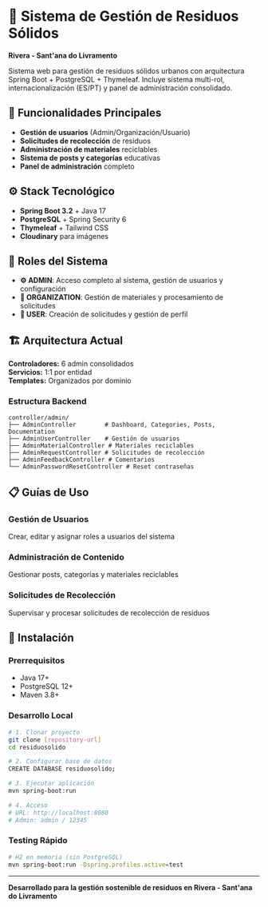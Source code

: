 # 🌱 Sistema de Gestión de Residuos Sólidos
**Rivera - Sant'ana do Livramento**

Sistema web para gestión de residuos sólidos urbanos con arquitectura Spring Boot + PostgreSQL + Thymeleaf. Incluye sistema multi-rol, internacionalización (ES/PT) y panel de administración consolidado.

## 🎯 Funcionalidades Principales

- **Gestión de usuarios** (Admin/Organización/Usuario)
- **Solicitudes de recolección** de residuos
- **Administración de materiales** reciclables
- **Sistema de posts y categorías** educativas
- **Panel de administración** completo

## ⚙️ Stack Tecnológico

- **Spring Boot 3.2** + Java 17
- **PostgreSQL** + Spring Security 6
- **Thymeleaf** + Tailwind CSS
- **Cloudinary** para imágenes

## 🔐 Roles del Sistema

- **⚙️ ADMIN**: Acceso completo al sistema, gestión de usuarios y configuración
- **🏢 ORGANIZATION**: Gestión de materiales y procesamiento de solicitudes
- **👤 USER**: Creación de solicitudes y gestión de perfil

## 🏗️ Arquitectura Actual

**Controladores:** 6 admin consolidados  
**Servicios:** 1:1 por entidad  
**Templates:** Organizados por dominio

### Estructura Backend
```
controller/admin/
├── AdminController        # Dashboard, Categories, Posts, Documentation
├── AdminUserController    # Gestión de usuarios
├── AdminMaterialController # Materiales reciclables
├── AdminRequestController # Solicitudes de recolección
├── AdminFeedbackController # Comentarios
└── AdminPasswordResetController # Reset contraseñas
```

## 📋 Guías de Uso

### Gestión de Usuarios
Crear, editar y asignar roles a usuarios del sistema

### Administración de Contenido  
Gestionar posts, categorías y materiales reciclables

### Solicitudes de Recolección
Supervisar y procesar solicitudes de recolección de residuos

## 🚀 Instalación

### Prerrequisitos
- Java 17+
- PostgreSQL 12+
- Maven 3.8+

### Desarrollo Local
```bash
# 1. Clonar proyecto
git clone [repository-url]
cd residuosolido

# 2. Configurar base de datos
CREATE DATABASE residuosolido;

# 3. Ejecutar aplicación
mvn spring-boot:run

# 4. Acceso
# URL: http://localhost:8080
# Admin: admin / 12345
```

### Testing Rápido
```bash
# H2 en memoria (sin PostgreSQL)
mvn spring-boot:run -Dspring.profiles.active=test
```

---

**Desarrollado para la gestión sostenible de residuos en Rivera - Sant'ana do Livramento**

